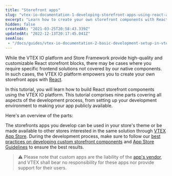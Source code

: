 ```yaml
---
title: "Storefront apps"
slug: "vtex-io-documentation-1-developing-storefront-apps-using-react-and-vtex-io"
excerpt: "Learn how to create your own storefront components with React and VTEX IO."
hidden: false
createdAt: "2021-03-25T20:58:43.339Z"
updatedAt: "2022-12-13T20:17:45.041Z"
seeAlso:
 - "/docs/guides/vtex-io-documentation-2-basic-development-setup-in-vtex-io"
---
```


While the VTEX IO platform and Store Framework provide high-quality and customizable React storefront blocks, there may be cases where you require specific frontend solutions not covered by our native components. In such cases, the VTEX IO platform empowers you to create your own storefront apps with [React](https://reactjs.org/). 

In this tutorial, you will learn how to build React storefront components using the VTEX IO platform. This tutorial comprises nine parts covering all aspects of the development process, from setting up your development environment to making your app publicly available. 

Here's an overview of the parts:

<Flex>

<WhatsNextCard
title="Part 1. Setting up your development environment"
description="Learn how to set up your development environment to build storefront components with VTEX IO."
linkTo="https://developers.vtex.com/docs/guides/vtex-io-documentation-2-basic-development-setup-in-vtex-io"
linkTitle="See more"
/>

<WhatsNextCard
title="Part 2. Creating the new app"
description="Learn how to create a new app on the VTEX IO platform, which will serve as the foundation of your storefront component."
linkTo="https://developers.vtex.com/docs/guides/vtex-io-documentation-3-creating-the-new-app"
linkTitle="See more"
/>

<WhatsNextCard
title="Part 3. Declaring a theme block"
description="Learn how to declare a theme block, which is a reusable piece of code that defines the structure of your storefront component."
linkTo="https://developers.vtex.com/docs/guides/vtex-io-documentation-4-declaring-a-theme-block"
linkTitle="See more"
/>

<WhatsNextCard
title="Part 4. Defining styles"
description=" Learn how to define styles for your storefront components, including how to export CSS handles for further customization."
linkTo="https://developers.vtex.com/docs/guides/vtex-io-documentation-5-defining-styles"
linkTitle="See more"
/>

<WhatsNextCard
title="Part 5. Structuring documentation"
description="Learn how to structure documentation for your storefront component, making it easier for other developers to use and understand."
linkTo="https://developers.vtex.com/docs/guides/vtex-io-documentation-6-structuring-documentation"
linkTitle="See more"
/>

<WhatsNextCard
title="Part 6. Consuming data"
description="Learn how to consume data from different sources and integrate it into your storefront components,"
linkTo="https://developers.vtex.com/docs/guides/vtex-io-documentation-7-consuming-data"
linkTitle="See more"
/>

<WhatsNextCard
title="Part 7. Translating the component"
description="Learn how to translate your storefront components into different languages, making them accessible to a broader audience."
linkTo="https://developers.vtex.com/docs/guides/vtex-io-documentation-8-translating-the-component"
linkTitle="See more"
/>

<WhatsNextCard
title="Part 8. Improving performance with caching"
description="Learn how to use caching to improve the performance of your storefront components, ensuring that they load quickly and provide a seamless shopping experience."
linkTo="https://developers.vtex.com/docs/guides/vtex-io-documentation-9-improving-performance-with-caching"
linkTitle="See more"
/>

<WhatsNextCard
title="Part 9. Making your app publicly available"
description="Learn how to make your app available to other users, either by publishing it for scoped usage or by submitting it to the VTEX App Store."
linkTo="https://developers.vtex.com/docs/guides/vtex-io-documentation-10-making-your-app-publicly-available"
linkTitle="See more"
/>
 
</Flex>

The storefronts apps you develop can be used in your store's theme or be made available to other stores interested in the same solution through [VTEX App Store](https://apps.vtex.com/). During the development process, make sure to follow our [best practices on developing custom storefront components](https://developers.vtex.com/docs/guides/vtex-io-documentation-developing-custom-storefront-components) and [App Store Guidelines](https://developers.vtex.com/docs/guides/vtex-io-documentation-homologation-requirements-for-vtex-app-store) to ensure the best results.

> ⚠️ Please note that custom apps are the liability of the [app's vendor](https://developers.vtex.com/docs/guides/vtex-io-documentation-manifest#vendor), and VTEX shall bear no responsibility for these apps nor provide support for their users.
